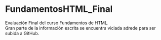 # FundamentosHTML_Final
Evaluación Final del curso Fundamentos de HTML.<br/>
Gran parte de la información escrita se encuentra viciada adrede para ser subida a GitHub.
